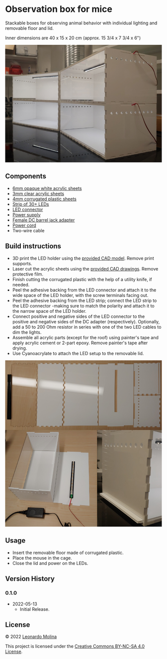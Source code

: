 
# Observation box for mice

Stackable boxes for observing animal behavior with individual lighting and removable floor and lid.

Inner dimensions are 40 x 15 x 20 cm (approx. 15 3/4 x 7 3/4 x 6")

![](media/observation-box-1.png)

## Components
- [6mm opaque white acrylic sheets](https://www.polymershapes.com/product/acrylic/)
- [3mm clear acrylic sheets](https://www.polymershapes.com/product/acrylic/)
- [4mm corrugated plastic sheets](https://www.polymershapes.com/product/polypropylene-twinwall-corrugated-plastic/)
- [Strip of 30+ LEDs](https://www.digikey.ca/en/products/detail/inspired-led-llc/12V-MB-PW-12M/5866486)
- [LED connector](https://www.digikey.ca/en/products/detail/inspired-led-llc/3496/5866456)
- [Power supply](https://www.digikey.ca/en/products/detail/sl-power-electronics-manufacture-of-condor-ault-brands/ME30A1203F01/5400157)
- [Female DC barrel jack adapter](https://www.digikey.ca/en/products/detail/sparkfun-electronics/PRT-10288/6163697)
- [Power cord](https://www.digikey.ca/en/products/detail/cui-devices/AC-C13-JP/3479178)
- Two-wire cable


## Build instructions
- 3D print the LED holder using the [provided CAD model](CAD). Remove print supports.
- Laser cut the acrylic sheets using the [provided CAD drawings](CAD). Remove protective film.
- Finish cutting the corrugated plastic with the help of a utility knife, if needed.
- Peel the adhesive backing from the LED connector and attach it to the wide space of the LED holder, with the screw terminals facing out.
- Peel the adhesive backing from the LED strip; connect the LED strip to the LED connector -making sure to match the polarity and attach it to the narrow space of the LED holder.
- Connect positive and negative sides of the LED connector to the positive and negative sides of the DC adapter (respectively). Optionally, add a 50 to 200 Ohm resistor in series with one of the two LED cables to dim the lights.
- Assemble all acrylic parts (except for the roof) using painter's tape and apply acrylic cement or 2-part epoxy. Remove painter's tape after drying.
- Use Cyanoacrylate to attach the LED setup to the removable lid.

![](media/observation-box-2.png)

## Usage
- Insert the removable floor made of corrugated plastic.
- Place the mouse in the cage.
- Close the lid and power on the LEDs.

## Version History
### 0.1.0
* 2022-05-13
  - Initial Release.

## License
© 2022 [Leonardo Molina][Leonardo Molina]

This project is licensed under the [Creative Commons BY-NC-SA 4.0 License](https://creativecommons.org/licenses/by-nc-sa/4.0/).

[Leonardo Molina]: https://github.com/leomol
[LICENSE.md]: LICENSE.md